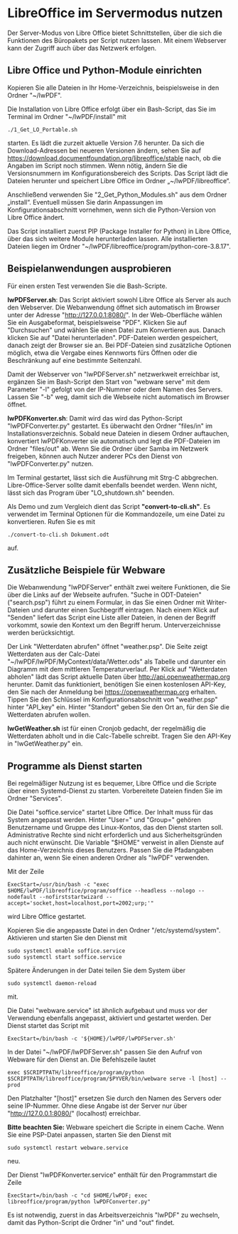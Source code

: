 # LibreOffice im Servermodus nutzen
Der Server-Modus von Libre Office bietet Schnittstellen, über die sich die Funktionen des Büropakets per Script nutzen lassen. Mit einem Webserver kann der Zugriff auch über das Netzwerk erfolgen.
## Libre Office und Python-Module einrichten
Kopieren Sie alle Dateien in Ihr Home-Verzeichnis, beispielsweise in den Ordner "~/lwPDF".

Die Installation von Libre Office erfolgt über ein Bash-Script, das Sie im Terminal im Ordner "~/lwPDF/install" mit 
```
./1_Get_LO_Portable.sh
```
starten. Es lädt die zurzeit aktuelle Version 7.6 herunter. Da sich die Download-Adressen bei neueren Versionen ändern, sehen Sie auf https://download.documentfoundation.org/libreoffice/stable nach, ob die Angaben im Script noch stimmen. Wenn nötig, ändern Sie die Versionsnummern im Konfigurationsbereich des Scripts. Das Script lädt die Dateien herunter und speichert Libre Office im Ordner „~/lwPDF/libreoffice“.

Anschließend verwenden Sie "2_Get_Python_Modules.sh" aus dem Ordner „install“. Eventuell müssen Sie darin Anpassungen im Konfigurationsabschnitt vornehmen, wenn sich die Python-Version von Libre Office ändert.

Das Script installiert zuerst PIP (Package Installer for Python) in Libre Office, über das sich weitere Module herunterladen lassen. Alle installierten Dateien liegen im Ordner "~/lwPDF/libreoffice/program/python-core-3.8.17".

## Beispielanwendungen ausprobieren
Für einen ersten Test verwenden Sie die Bash-Scripte.

**lwPDFServer.sh**: Das Script aktiviert sowohl Libre Office als Server als auch den Webserver. Die Webanwendung öffnet sich automatisch im Browser unter der Adresse "http://127.0.0.1:8080/". In der Web-Oberfläche wählen Sie ein Ausgabeformat, beispielsweise "PDF". Klicken Sie auf "Durchsuchen" und wählen Sie einen Datei zum Konvertieren aus. Danach klicken Sie auf "Datei herunterladen". PDF-Dateien werden gespeichert, danach zeigt der Browser sie an. Bei PDF-Dateien sind zusätzliche Optionen möglich, etwa die Vergabe eines Kennworts fürs Öffnen oder die Beschränkung auf eine bestimmte Seitenzahl.

Damit der Webserver von "lwPDFServer.sh" netzwerkweit erreichbar ist, ergänzen Sie im Bash-Script den Start von "webware serve" mit dem Parameter "-l" gefolgt von der IP-Nummer oder dem Namen des Servers. Lassen Sie "-b" weg, damit sich die Webseite nicht automatisch im Browser öffnet.

**lwPDFKonverter.sh**: Damit wird das wird das Python-Script "lwPDFConverter.py" gestartet. Es überwacht den Ordner "files/in" im Installationsverzeichnis. Sobald neue Dateien in diesem Ordner auftauchen, konvertiert lwPDFKonverter sie automatisch und legt die PDF-Dateien im Ordner "files/out" ab. Wenn Sie die Ordner über Samba im Netzwerk freigeben, können auch Nutzer anderer PCs den Dienst von "lwPDFConverter.py" nutzen.

Im Terminal gestartet, lässt sich die Ausführung mit Strg-C abbgrechen. Libre-Office-Server sollte damit ebenfalls beendet werden. Wenn nicht, lässt sich das Program über "LO_shutdown.sh" beenden.

Als Demo und zum Vergleich dient das Script **"convert-to-cli.sh"**. Es verwendet im Terminal Optionen für die Kommandozeile, um eine Datei zu konvertieren. Rufen Sie es mit 
```
./convert-to-cli.sh Dokument.odt
```
auf. 

## Zusätzliche Beispiele für Webware
Die Webanwendung "lwPDFServer" enthält zwei weitere Funktionen, die Sie über die Links auf der Webseite aufrufen. "Suche in ODT-Dateien" ("search.psp") führt zu einem Formular, in das Sie einen Ordner mit Writer-Dateien und darunter einen Suchbegriff eintragen. Nach einem Klick auf "Senden" liefert das Script eine Liste aller Dateien, in denen der Begriff vorkommt, sowie den Kontext um den Begriff herum. Unterverzeichnisse werden berücksichtigt.

Der Link "Wetterdaten abrufen" öffnet "weather.psp". Die Seite zeigt Wetterdaten aus der Calc-Datei "~/lwPDF/lwPDF/MyContext/data/Wetter.ods" als Tabelle und darunter ein Diagramm mit dem mittleren Temperaturverlauf. Per Klick auf "Wetterdaten abholen" lädt das Script aktuelle Daten über http://api.openweathermap.org herunter. Damit das funktioniert, benötigen Sie einen kostenlosen API-Key, den Sie nach der Anmeldung bei https://openweathermap.org erhalten. Tippen Sie den Schlüssel im Konfigurationsabschnitt von "weather.psp" hinter "API_key" ein. Hinter "Standort" geben Sie den Ort an, für den Sie die Wetterdaten abrufen wollen.

**lwGetWeather.sh** ist für einen Cronjob gedacht, der regelmäßig die Wetterdaten abholt und in die Calc-Tabelle schreibt. Tragen Sie den API-Key in "lwGetWeather.py" ein.

## Programme als Dienst starten
Bei regelmäßiger Nutzung ist es bequemer, Libre Office und die Scripte über einen Systemd-Dienst zu starten. Vorbereitete Dateien finden Sie im Ordner "Services".

Die Datei "soffice.service" startet Libre Office. Der Inhalt muss für das System angepasst werden. Hinter "User=" und "Group=" gehören Benutzername und Gruppe des Linux-Kontos, das den Dienst starten soll. Administrative Rechte sind nicht erforderlich und aus Sicherheitsgründen auch nicht erwünscht. Die Variable "$HOME" verweist in allen Dienste auf das Home-Verzeichnis dieses Benutzers. Passen Sie die Pfadangaben dahinter an, wenn Sie einen anderen Ordner als "lwPDF" verwenden.

Mit der Zeile
```
ExecStart=/usr/bin/bash -c "exec $HOME/lwPDF/libreoffice/program/soffice --headless --nologo --nodefault --nofirststartwizard --accept='socket,host=localhost,port=2002;urp;'"
```
wird Libre Office gestartet.

Kopieren Sie die angepasste Datei in den Ordner "/etc/systemd/system". Aktivieren und starten Sie den Dienst mit 
```
sudo systemctl enable soffice.service
sudo systemctl start soffice.service
```
Spätere Änderungen in der Datei teilen Sie dem System über 
```
sudo systemctl daemon-reload
```
mit.

Die Datei "webware.service" ist ähnlich aufgebaut und muss vor der Verwendung ebenfalls angepasst, aktiviert und gestartet werden. Der Dienst startet das Script mit
```
ExecStart=/bin/bash -c '${HOME}/lwPDF/lwPDFServer.sh'
```
In der Datei "~/lwPDF/lwPDFServer.sh" passen Sie den Aufruf von Webware für den Dienst an. Die Befehlszeile lautet
```
exec $SCRIPTPATH/libreoffice/program/python $SCRIPTPATH/libreoffice/program/$PYVER/bin/webware serve -l [host] --prod
```
Den Platzhalter "[host]" ersetzen Sie durch den Namen des Servers oder seine IP-Nummer. Ohne diese Angabe ist der Server nur über "http://127.0.0.1:8080/" (localhost) erreichbar.

**Bitte beachten Sie:** Webware speichert die Scripte in einem Cache. Wenn Sie eine PSP-Datei anpassen, starten Sie den Dienst mit
```
sudo systemctl restart webware.service
```
neu.

Der Dienst "lwPDFKonverter.service" enthält für den Programmstart die Zeile
```
ExecStart=/bin/bash -c "cd $HOME/lwPDF; exec libreoffice/program/python lwPDFConverter.py"
```
Es ist notwendig, zuerst in das Arbeitsverzeichnis "lwPDF" zu wechseln, damit das Python-Script die Ordner "in" und "out" findet.


